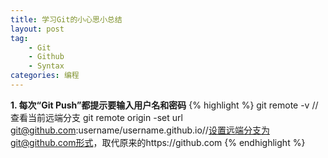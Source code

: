 ```yaml
---
title: 学习Git的小心思小总结
layout: post
tag:
    - Git
    - Github
    - Syntax
categories: 编程
---
```


**1. 每次“Git Push”都提示要输入用户名和密码**
{% highlight %}
git remote -v //查看当前远端分支
git remote origin -set url git@github.com:username/username.github.io//设置远端分支为git@github.com形式，取代原来的https://github.com
{% endhighlight %}
